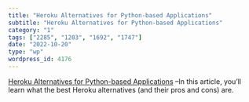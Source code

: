 ```yaml
---
title: "Heroku Alternatives for Python-based Applications"
subtitle: "Heroku Alternatives for Python-based Applications"
category: "1"
tags: ["2285", "1203", "1692", "1747"]
date: "2022-10-20"
type: "wp"
wordpress_id: 4176
---
```

[ Heroku Alternatives for Python-based Applications]( https://testdriven.io/blog/heroku-alternatives/) –In this article, you’ll learn what the best Heroku alternatives (and their pros and cons) are.